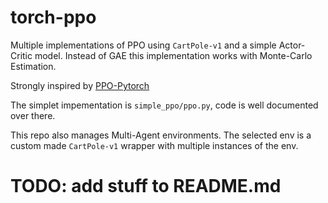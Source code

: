 # torch-ppo
Multiple implementations of PPO using `CartPole-v1` and a simple Actor-Critic model.
Instead of GAE this implementation works with Monte-Carlo Estimation.

Strongly inspired by [PPO-Pytorch](https://github.com/nikhilbarhate99/PPO-PyTorch)

The simplet impementation is `simple_ppo/ppo.py`, code is well documented over there.

This repo also manages Multi-Agent environments. The selected env is a custom made `CartPole-v1` wrapper with multiple instances of the env.

# TODO: add stuff to README.md
